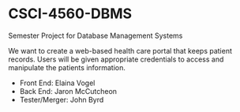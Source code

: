 # CSCI-4560-DBMS
Semester Project for Database Management Systems

We want to create a web-based health care portal that keeps patient records. 
Users will be given appropriate credentials to access and manipulate the patients information.

 - Front End: Elaina Vogel
 - Back End: Jaron McCutcheon
 - Tester/Merger: John Byrd
